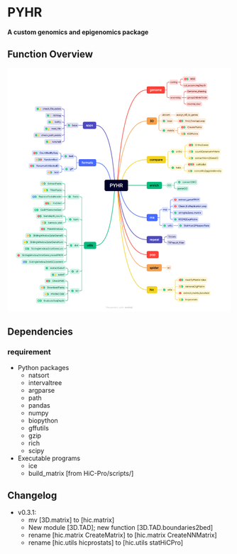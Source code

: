 # PYHR

**A custom genomics and epigenomics package**

## Function Overview
![PYHR_function](https://github.com/valderpan/PYHR/blob/master/PYHR.function.png)

## Dependencies

### requirement
- Python packages
    - natsort
    - intervaltree
    - argparse
    - path
    - pandas
    - numpy
    - biopython
    - gffutils
    - gzip
    - rich
    - scipy
- Executable programs
    - ice
    - build_matrix [from HiC-Pro/scripts/]

## Changelog
- v0.3.1: 
    - mv [3D.matrix] to [hic.matrix]
    - New module [3D.TAD]; new function [3D.TAD.boundaries2bed]
    - rename [hic.matrix CreateMatrix] to [hic.matrix CreateNNMatrix]
    - rename [hic.utils hicprostats] to [hic.utils statHiCPro]
